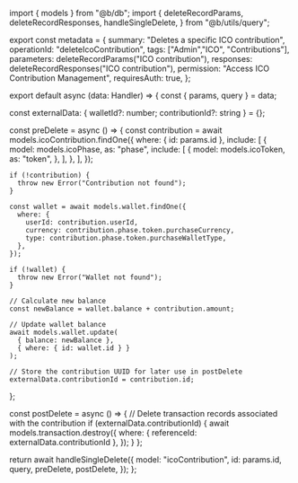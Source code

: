 import { models } from "@b/db";
import {
  deleteRecordParams,
  deleteRecordResponses,
  handleSingleDelete,
} from "@b/utils/query";

export const metadata = {
  summary: "Deletes a specific ICO contribution",
  operationId: "deleteIcoContribution",
  tags: ["Admin","ICO", "Contributions"],
  parameters: deleteRecordParams("ICO contribution"),
  responses: deleteRecordResponses("ICO contribution"),
  permission: "Access ICO Contribution Management",
  requiresAuth: true,
};

export default async (data: Handler) => {
  const { params, query } = data;

  const externalData: { walletId?: number; contributionId?: string } = {};

  const preDelete = async () => {
    const contribution = await models.icoContribution.findOne({
      where: { id: params.id },
      include: [
        {
          model: models.icoPhase,
          as: "phase",
          include: [
            {
              model: models.icoToken,
              as: "token",
            },
          ],
        },
      ],
    });

    if (!contribution) {
      throw new Error("Contribution not found");
    }

    const wallet = await models.wallet.findOne({
      where: {
        userId: contribution.userId,
        currency: contribution.phase.token.purchaseCurrency,
        type: contribution.phase.token.purchaseWalletType,
      },
    });

    if (!wallet) {
      throw new Error("Wallet not found");
    }

    // Calculate new balance
    const newBalance = wallet.balance + contribution.amount;

    // Update wallet balance
    await models.wallet.update(
      { balance: newBalance },
      { where: { id: wallet.id } }
    );

    // Store the contribution UUID for later use in postDelete
    externalData.contributionId = contribution.id;
  };

  const postDelete = async () => {
    // Delete transaction records associated with the contribution
    if (externalData.contributionId) {
      await models.transaction.destroy({
        where: { referenceId: externalData.contributionId },
      });
    }
  };

  return await handleSingleDelete({
    model: "icoContribution",
    id: params.id,
    query,
    preDelete,
    postDelete,
  });
};
